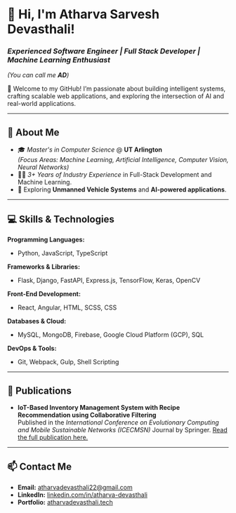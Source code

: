 # 👋 Hi, I'm Atharva Sarvesh Devasthali!  
### *Experienced Software Engineer | Full Stack Developer | Machine Learning Enthusiast*  
*(You can call me **AD**)*  

🌟 Welcome to my GitHub! I’m passionate about building intelligent systems, crafting scalable web applications, and exploring the intersection of AI and real-world applications.

---

## 🚀 About Me  
- 🎓 *Master's in Computer Science* @ **UT Arlington**  
  *(Focus Areas: Machine Learning, Artificial Intelligence, Computer Vision, Neural Networks)*  
- 👨‍💻 *3+ Years of Industry Experience* in Full-Stack Development and Machine Learning.  
- 🔭 Exploring **Unmanned Vehicle Systems** and **AI-powered applications**.  

---

## 💻 Skills & Technologies  

**Programming Languages:**  
- Python, JavaScript, TypeScript  

**Frameworks & Libraries:**  
- Flask, Django, FastAPI, Express.js, TensorFlow, Keras, OpenCV  

**Front-End Development:**  
- React, Angular, HTML, SCSS, CSS  

**Databases & Cloud:**  
- MySQL, MongoDB, Firebase, Google Cloud Platform (GCP), SQL  

**DevOps & Tools:**  
- Git, Webpack, Gulp, Shell Scripting  

---

## 📄 Publications  

- **IoT-Based Inventory Management System with Recipe Recommendation using Collaborative Filtering**  
Published in the *International Conference on Evolutionary Computing and Mobile Sustainable Networks (ICECMSN)* Journal by Springer.
[Read the full publication here.](https://link.springer.com/chapter/10.1007/978-981-15-5258-8_50)

---

## 📫 Contact Me  

- **Email:** [atharvadevasthali22@gmail.com](mailto:atharvadevasthali22@gmail.com)  
- **LinkedIn:** [linkedin.com/in/atharva-devasthali](https://linkedin.com/in/atharva-devasthali)  
- **Portfolio:** [atharvadevasthali.tech](https://atharvadevasthali.tech)  

<!--
**1atharvad/1atharvad** is a ✨ _special_ ✨ repository because its `README.md` (this file) appears on your GitHub profile.

Here are some ideas to get you started:

- 🔭 I’m currently working on ...
- 🌱 I’m currently learning ...
- 👯 I’m looking to collaborate on ...
- 🤔 I’m looking for help with ...
- 💬 Ask me about ...
- 📫 How to reach me: ...
- 😄 Pronouns: ...
- ⚡ Fun fact: ...
-->
